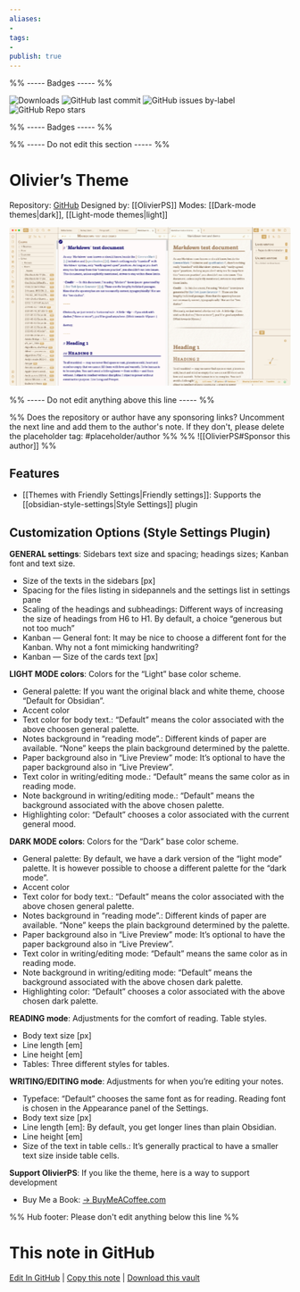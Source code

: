 ```yaml
---
aliases:
- 
tags: 
- 
publish: true
---
```


%% ----- Badges ----- %%

![Downloads](https://img.shields.io/badge/downloads-4305-573E7A?style=for-the-badge&logo=)
![GitHub last commit](https://img.shields.io/github/last-commit/OlivierPS/Olivier-s-Theme?color=573E7A&label=last%20update&logo=github&style=for-the-badge)
![GitHub issues by-label](https://img.shields.io/github/issues/OlivierPS/Olivier-s-Theme/help%20wanted?color=573E7A&logo=github&style=for-the-badge) 
![GitHub Repo stars](https://img.shields.io/github/stars/OlivierPS/Olivier-s-Theme?color=573E7A&logo=github&style=for-the-badge)

%% ----- Badges ----- %%

%% ----- Do not edit this section ----- %%

# Olivier’s Theme

Repository: [GitHub](https://github.com/OlivierPS/Olivier-s-Theme)
Designed by: [[OlivierPS]]
Modes: [[Dark-mode themes|dark]], [[Light-mode themes|light]]



![screenshot](https://github.com/OlivierPS/Olivier-s-Theme/raw/HEAD/main-screenshot.png)

%% ----- Do not edit anything above this line ----- %% 

%% Does the repository or author have any sponsoring links? Uncomment the next line and add them to the author's note. If they don't, please delete the placeholder tag: #placeholder/author %%
%% ![[OlivierPS#Sponsor this author]] %%


## Features

- [[Themes with Friendly Settings|Friendly settings]]: Supports the [[obsidian-style-settings|Style Settings]] plugin

## Customization Options (Style Settings Plugin) 

**GENERAL settings**: Sidebars text size and spacing; headings sizes; Kanban font and text size.
- Size of the texts in the sidebars [px]
- Spacing for the files listing in sidepannels and the settings list in settings pane
- Scaling of the headings and subheadings: Different ways of increasing the size of headings from H6 to H1. By default, a choice “generous but not too much”
- Kanban — General font: It may be nice to choose a different font for the Kanban. Why not a font mimicking handwriting?
- Kanban — Size of the cards text [px]

**LIGHT MODE colors**: Colors for the “Light” base color scheme.
- General palette: If you want the original black and white theme, choose “Default for Obsidian”.
- Accent color
- Text color for body text.: “Default” means the color associated with the above choosen general palette.
- Notes background in “reading mode”.: Different kinds of paper are available. “None” keeps the plain background determined by the palette.
- Paper background also in “Live Preview” mode: It’s optional to have the paper background also in “Live Preview”.
- Text color in writing/editing mode.: “Default” means the same color as in reading mode.
- Note background in writing/editing mode.: “Default” means the background associated with the above chosen palette.
- Highlighting color: “Default” chooses a color associated with the current general mood.

**DARK MODE colors**: Colors for the “Dark” base color scheme.
- General palette: By default, we have a dark version of the “light mode” palette. It is however possible to choose a different palette for the “dark mode”.
- Accent color
- Text color for body text.: “Default” means the color associated with the above chosen general palette.
- Notes background in “reading mode”.: Different kinds of paper are available. “None” keeps the plain background determined by the palette.
- Paper background also in “Live Preview” mode: It’s optional to have the paper background also in “Live Preview”.
- Text color in writing/editing mode: “Default” means the same color as in reading mode.
- Note background in writing/editing mode: “Default” means the background associated with the above chosen dark palette.
- Highlighting color: “Default” chooses a color associated with the above chosen dark palette.

**READING mode**: Adjustments for the comfort of reading. Table styles.
- Body text size [px]
- Line length [em]
- Line height [em]
- Tables: Three different styles for tables.

**WRITING/EDITING mode**: Adjustments for when you’re editing your notes.
- Typeface: “Default” chooses the same font as for reading. Reading font is chosen in the Appearance panel of the Settings.
- Body text size [px]
- Line length [em]: By default, you get longer lines than plain Obsidian.
- Line height [em]
- Size of the text in table cells.: It’s generally practical to have a smaller text size inside table cells.

**Support OlivierPS**: If you like the theme, here is a way to support development
- Buy Me a Book: [→ BuyMeACoffee.com](https://www.buymeacoffee.com/mp2ncr4vh9x)


%% Hub footer: Please don't edit anything below this line %%

# This note in GitHub

<span class="git-footer">[Edit In GitHub](https://github.dev/obsidian-community/obsidian-hub/blob/main/02%20-%20Community%20Expansions/02.05%20All%20Community%20Expansions/Themes/Olivier%E2%80%99s%20Theme.md "git-hub-edit-note") | [Copy this note](https://raw.githubusercontent.com/obsidian-community/obsidian-hub/main/02%20-%20Community%20Expansions/02.05%20All%20Community%20Expansions/Themes/Olivier%E2%80%99s%20Theme.md "git-hub-copy-note") | [Download this vault](https://github.com/obsidian-community/obsidian-hub/archive/refs/heads/main.zip "git-hub-download-vault") </span>
